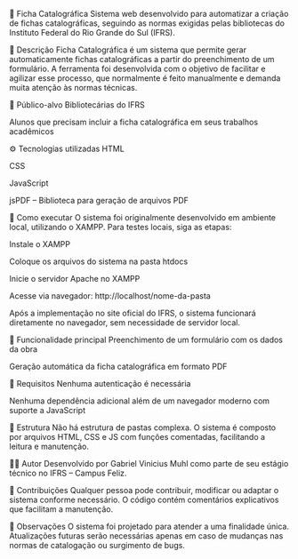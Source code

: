 📘 Ficha Catalográfica
Sistema web desenvolvido para automatizar a criação de fichas catalográficas, seguindo as normas exigidas pelas bibliotecas do Instituto Federal do Rio Grande do Sul (IFRS).

📌 Descrição
Ficha Catalográfica é um sistema que permite gerar automaticamente fichas catalográficas a partir do preenchimento de um formulário. A ferramenta foi desenvolvida com o objetivo de facilitar e agilizar esse processo, que normalmente é feito manualmente e demanda muita atenção às normas técnicas.

👥 Público-alvo
Bibliotecárias do IFRS

Alunos que precisam incluir a ficha catalográfica em seus trabalhos acadêmicos

⚙️ Tecnologias utilizadas
HTML

CSS

JavaScript

jsPDF – Biblioteca para geração de arquivos PDF

🚀 Como executar
O sistema foi originalmente desenvolvido em ambiente local, utilizando o XAMPP. Para testes locais, siga as etapas:

Instale o XAMPP

Coloque os arquivos do sistema na pasta htdocs

Inicie o servidor Apache no XAMPP

Acesse via navegador: http://localhost/nome-da-pasta

Após a implementação no site oficial do IFRS, o sistema funcionará diretamente no navegador, sem necessidade de servidor local.

📄 Funcionalidade principal
Preenchimento de um formulário com os dados da obra

Geração automática da ficha catalográfica em formato PDF

🔐 Requisitos
Nenhuma autenticação é necessária

Nenhuma dependência adicional além de um navegador moderno com suporte a JavaScript

📁 Estrutura
Não há estrutura de pastas complexa. O sistema é composto por arquivos HTML, CSS e JS com funções comentadas, facilitando a leitura e manutenção.

🧑‍💻 Autor
Desenvolvido por Gabriel Vinicius Muhl como parte de seu estágio técnico no IFRS – Campus Feliz.

🤝 Contribuições
Qualquer pessoa pode contribuir, modificar ou adaptar o sistema conforme necessário. O código contém comentários explicativos que facilitam a manutenção.

📌 Observações
O sistema foi projetado para atender a uma finalidade única. Atualizações futuras serão necessárias apenas em caso de mudanças nas normas de catalogação ou surgimento de bugs.
